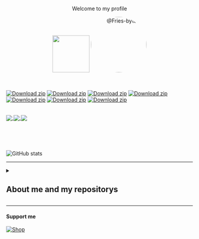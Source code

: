<p align="center">Welcome to my profile</p>
<p align="center">
  <img src="https://github.com/user-attachments/assets/0ac507f2-0b40-45ff-942a-a19e2e2bb6cf" style="width: 100px;">
  <img src="https://avatars.githubusercontent.com/u/178406918?s=400&u=da6fc850b2e1e72b9cd13c46da19a5b8f16d14ec&v=4" width="150px" style="border-radius: 75px;" alt="@Fries-byte"/>
</p>
<br> 

[![Download zip](	https://img.shields.io/badge/HTML5-E34F26?style=for-the-badge&logo=html5&logoColor=white)](https://google.com)
[![Download zip](	https://img.shields.io/badge/C-00599C?style=for-the-badge&logo=c&logoColor=white)](https://google.com)
[![Download zip](	https://img.shields.io/badge/CSS3-1572B6?style=for-the-badge&logo=css3&logoColor=white)](https://google.com)
[![Download zip](	https://img.shields.io/badge/JavaScript-323330?style=for-the-badge&logo=javascript&logoColor=F7DF1E)](https://google.com)
[![Download zip](	https://img.shields.io/badge/Lua-2C2D72?style=for-the-badge&logo=lua&logoColor=white)](https://google.com)
[![Download zip](	https://img.shields.io/badge/Python-FFD43B?style=for-the-badge&logo=python&logoColor=blue)](https://google.com)
[![Download zip](	https://img.shields.io/badge/TypeScript-007ACC?style=for-the-badge&logo=typescript&logoColor=white)](https://google.com)

<br />

<a href="https://github.com/fries-byte/pistud">
  <img align="center" src="https://github-readme-stats.vercel.app/api/pin/?username=fries-byte&repo=pistud&theme=dark" />
  <img align="center" src="https://github-readme-stats.vercel.app/api/pin/?username=fries-byte&repo=quantum&theme=dark" />
  <img align="center" src="https://github-readme-stats.vercel.app/api/pin/?username=fries-byte&repo=fries-search&theme=dark" />
</a>

<br><br><br>

![GitHub stats](https://github-readme-stats.vercel.app/api?username=fries-byte&show_icons=true&theme=dark)
<hr>


<details>
  <summary><h2>About me and my repositorys</h2></summary>
  
### Fries (Me) <br />
Im a software developer who builds fun and useful projects like Go.js and Svelte+ <br>
I learned programming by [Brocode](https://www.youtube.com/channel/UC4SVo0Ue36XCfOyb5Lh1viQ), his videos are easy to learn <br>
I also build my own programming language PiStud, it might be useful, the reason why i am still building the project is simply because its fun! <br>
also 13 years old

### Fries-Search <br />
• About <br />
ㅤㅤ· Its Free 2 Publish a website on Fries-Search for github websites!
• How it works <br />
ㅤㅤ· When a website has been added the website will update in some time untill a website is added <br />
ㅤㅤ· If you search a word/name/letter that website with the work/name/letter will come up <br />
• Why make this <br />
ㅤㅤ· Because creating a domain is not free on Google for storage reasons <br /><br />

### Go.js <br />
• About <br />
ㅤㅤ· A easy to use tool for coding Go, use simple words to make a Go program<br />
• Why make this <br />
ㅤㅤ· Since go is quite popular and in high demand, i build this to make programming Go easier <br />
• More info <br />
ㅤㅤ· Since its written in JavaScript, you need to use [Node.js](https://nodejs.org). If you dont have a JavaScript compiler, use DevTools <br /><br />

### Svelte+ <br />
• About <br />
ㅤㅤ· Svelte+ is similer to Go.js, i'd recommend reading Go.js > About for the info  <br />
• Why make this <br />
ㅤㅤ· Because i like svelte, sorry for wasting your time ): <br />
• More info (Same as Go.js) <br />
ㅤㅤ· Since its written in JavaScript, you need to use [Node.js](https://nodejs.org). If you dont have a JavaScript compiler, use DevTools <br /><br />
### Quantum <br />
• About <br />
ㅤㅤ· Quantum is a low-level programming language programmed for fun
• Website <br />
ㅤㅤ· The website for Quantum where you can learn, get more info, and program with its build-in compiler!<br />
ㅤㅤ· Site: [Quantum](https://fries-byte.github.io/quantumweb) 
<br /><br />
</details>
<hr>

#### Support me

[![Shop](https://img.shields.io/badge/https://img.shields.io/badge/Patreon-F96854?style=for-the-badge&logo=patreon&logoColor=white)](https://patreon.com/FreshFrenchFries)

